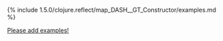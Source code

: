 {% include 1.5.0/clojure.reflect/map_DASH__GT_Constructor/examples.md %}

[Please add examples!](https://github.com/arrdem/grimoire/edit/master/_includes/1.6.0/clojure.reflect/map_DASH__GT_Constructor/examples.md)
